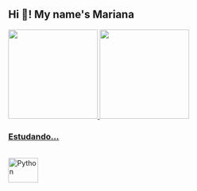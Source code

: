 <h2 align="left">Hi 👋! My name's Mariana</h2>

<div>
    <a href="https://github.com/marianadj901">
    <img height="180em" src="https://github-readme-stats.vercel.app/api/top-langs/?username=marianadj901&layout=compact&langs_count=7&theme=dracula"/>
    <img height="180em" src="https://github-readme-stats.vercel.app/api?username=marianadj901&show_icons=true&theme=dracula&include_all_commits=true&count_private=true"/>
</div>

### Estudando...
<div style="display: inline_block">
    <br>
    <img align="center" alt="Python" height="50" width="60" src="https://cdn.jsdelivr.net/gh/devicons/devicon/icons/python/python-original.svg">        
</div>
 
<br>
